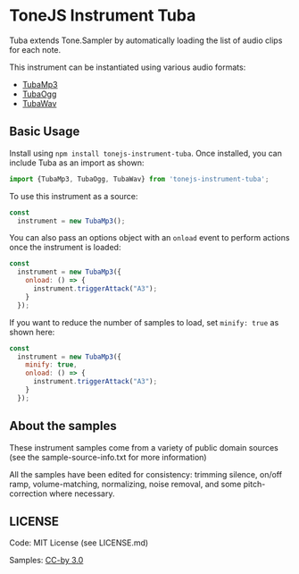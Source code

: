 # ToneJS Instrument Tuba

Tuba extends Tone.Sampler by automatically loading the list of audio clips for each note.

This instrument can be instantiated using various audio formats:
- [TubaMp3](./mp3/README.md)
- [TubaOgg](./ogg/README.md)
- [TubaWav](./wav/README.md)

## Basic Usage

Install using `npm install tonejs-instrument-tuba`. Once installed, you can include Tuba as an import as shown:

```javascript
import {TubaMp3, TubaOgg, TubaWav} from 'tonejs-instrument-tuba';
```

To use this instrument as a source:

```javascript
const
  instrument = new TubaMp3();
```

You can also pass an options object with an `onload` event to perform actions once the instrument is loaded:

```javascript
const
  instrument = new TubaMp3({
    onload: () => {
      instrument.triggerAttack("A3");
    }
  });
```

If you want to reduce the number of samples to load, set `minify: true` as shown here:

```javascript
const
  instrument = new TubaMp3({
    minify: true,
    onload: () => {
      instrument.triggerAttack("A3");
    }
  });
```

## About the samples

These instrument samples come from a variety of public domain sources (see the sample-source-info.txt for more information)

All the samples have been edited for consistency: trimming silence, on/off ramp, volume-matching, normalizing, noise removal, and some pitch-correction where necessary.

## LICENSE

Code: MIT License (see LICENSE.md)

Samples: [CC-by 3.0](https://creativecommons.org/licenses/by/3.0/)
